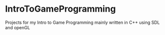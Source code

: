 # IntroToGameProgramming
Projects for my Intro to Game Programming mainly written in C++ using SDL and openGL
